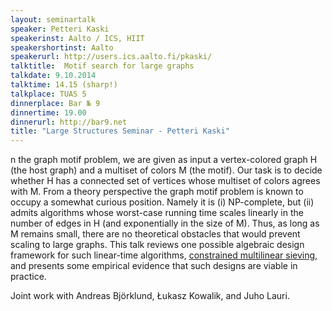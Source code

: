 ```yaml
---
layout: seminartalk
speaker: Petteri Kaski
speakerinst: Aalto / ICS, HIIT
speakershortinst: Aalto
speakerurl: http://users.ics.aalto.fi/pkaski/
talktitle:  Motif search for large graphs
talkdate: 9.10.2014
talktime: 14.15 (sharp!)
talkplace: TUAS 5
dinnerplace: Bar № 9
dinnertime: 19.00
dinnerurl: http://bar9.net
title: "Large Structures Seminar - Petteri Kaski"
---
```


n the graph motif problem, we are given as input a vertex-colored graph H
(the host graph) and a multiset of colors M (the motif). Our task is to decide
whether H has a connected set of vertices whose multiset of colors agrees
with M. From a theory perspective the graph motif problem is known to
occupy a somewhat curious position. Namely it is (i) NP-complete, but
(ii) admits algorithms whose worst-case running time scales linearly
in the number of edges in H (and exponentially in the size of M).
Thus, as long as M remains small, there are no theoretical obstacles that
would prevent scaling to large graphs. This talk reviews one possible algebraic
design framework for such linear-time algorithms, [constrained multilinear
sieving][1], and presents some empirical evidence that such designs
are viable in practice.

Joint work with Andreas Björklund, Łukasz Kowalik, and Juho Lauri.

[1]: http://arxiv.org/abs/1209.1082